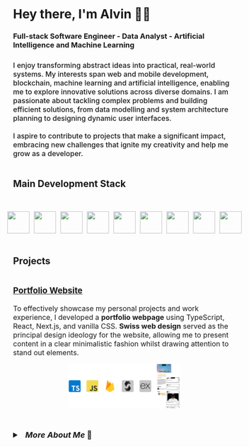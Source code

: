 <!-- Header -->
<div style='display: flex; flex-direction: column; align-items: center; justify-content: center; width: 100%; height: auto'>
    <!-- Profile -->
    <!-- <img src='./assets/me.png' alt='Photo of me :)' style='width: 150px; height: 150px; object-fit: cover;'> -->
    <!-- Name and tags -->
    <div style='display: flex; flex-direction: column; justify-content: center; align-items: flex-start;'>
        <!-- Name -->
        <h1 style='margin: 0;'>
            Hey there, I'm Alvin 👋🏾
        </h1>
        <!-- Tags -->
        <h3>Full-stack Software Engineer - Data Analyst - Artificial Intelligence and Machine Learning</h3>
        <!-- Description -->
        <p style='font-size: medium; font-weight: 500; margin-top: 2%;'>
            I enjoy transforming abstract ideas into practical, real-world systems. My interests span web and mobile development, 
            blockchain, machine learning and artificial intelligence, enabling me to explore innovative solutions across diverse 
            domains. I am passionate about tackling complex problems and building efficient solutions, from data modelling and 
            system architecture planning to designing dynamic user interfaces.<br>
            <br>
            I aspire to contribute to projects that make a significant impact, embracing new challenges that ignite my creativity 
            and help me grow as a developer.
        </p>
    </div>
</div>

<h2>Main Development Stack</h2>

<!-- SPACING -->
<div style='margin: 50px'></div>

<!-- Technical Tools -->
<div style='display: flex; gap: 2%; align-items: centre; justify-content: center;'>
    <!---->
    <img src="https://cdn.jsdelivr.net/gh/devicons/devicon@latest/icons/anaconda/anaconda-original.svg" style='height: 50px; width: 50px;'/>
    <!---->
    <img src="https://cdn.jsdelivr.net/gh/devicons/devicon@latest/icons/javascript/javascript-original.svg" style='height: 50px; width: 50px;'/>
    <!---->
    <img src="https://cdn.jsdelivr.net/gh/devicons/devicon@latest/icons/python/python-original.svg" style='height: 50px; width: 50px;'/>
    <!---->
    <img src="https://cdn.jsdelivr.net/gh/devicons/devicon@latest/icons/react/react-original.svg" style='height: 50px; width: 50px;'/>
    <!---->
    <img src="https://cdn.jsdelivr.net/gh/devicons/devicon@latest/icons/mongodb/mongodb-original.svg" style='height: 50px; width: 50px;'/>
    <!---->
    <img src="https://cdn.jsdelivr.net/gh/devicons/devicon@latest/icons/firebase/firebase-original.svg" style='height: 50px; width: 50px;'/>
    <!---->
    <img src="https://cdn.jsdelivr.net/gh/devicons/devicon@latest/icons/matlab/matlab-original.svg" style='height: 50px; width: 50px;'/>
    <!---->
    <img src="https://cdn.jsdelivr.net/gh/devicons/devicon@latest/icons/figma/figma-original.svg" style='height: 50px; width: 50px;'/>
    <!---->
    <img src="https://cdn.jsdelivr.net/gh/devicons/devicon@latest/icons/mysql/mysql-original.svg" style='height: 50px; width: 50px;'/>                   
</div>

<!-- SPACING -->
<div style='margin: 50px'></div>

<!-- Portfolio -->
<h2>Projects</h2>

<!-- Gatsby -->
<div style='display: flex; flex-direction: column; align-items: center; justify-content: center; width: 100%;'>
    <!-- Details -->
    <div style='font-size: medium;'>
        <h3><a href='https://github.com/karaalv/alvin-portfolio'>Portfolio Website</a></h3>
        <p>
            To effectively showcase my personal projects and work experience, I developed a <strong>portfolio webpage</strong> using 
            TypeScript, React, Next.js, and vanilla CSS. <strong>Swiss web design</strong> served as the principal design ideology 
            for the website, allowing me to present content in a clear minimalistic fashion whilst drawing attention to 
            stand out elements.
        </p>
    </div>
    <!-- Image -->
    <img src='./assets/Gatsby.png' style='width: 50%;'/>
</div>

<!-- SPACING -->
<div style='margin: 50px'></div>

<!-- Additional details drawer -->
<details style='font-size: medium'>
    <summary style='font-size: large; font-weight: bold;'>&nbsp;&nbsp;<i>More About Me</i> 📍</summary>
    <br>
    <ul>
        <li style='margin: 1%'>Currently pursuing MSc in <strong>Business Analytics</strong> at <strong>Imperial College London</strong></li>
        <li style='margin: 1%'>Graduated with Honours in BEng <strong>Computer Systems Engineering</strong> from the <strong>University of Warwick</strong></li>
        <li style='margin: 1%'>Previously <strong>Co-Chief Electrical Systems Engineer</strong> at Warwick Racing <strong>Formula Student</strong></li>
    </ul>
</details>
